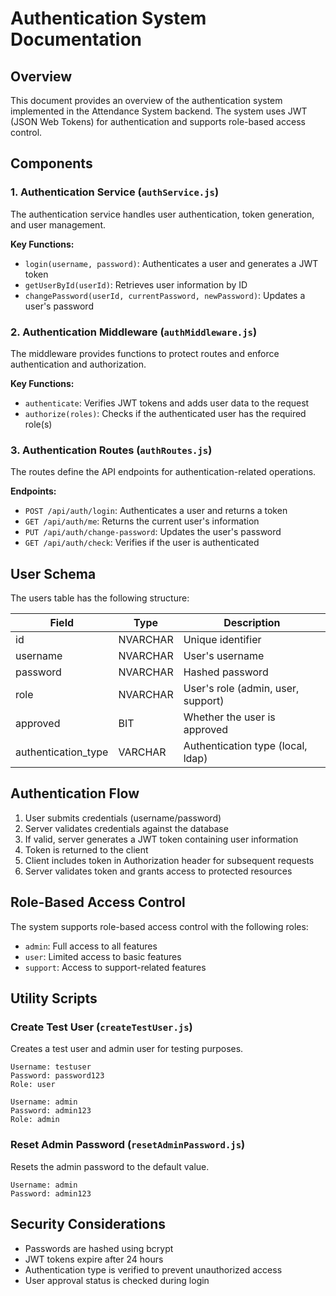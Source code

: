 # Authentication System Documentation

## Overview

This document provides an overview of the authentication system implemented in the Attendance System backend. The system uses JWT (JSON Web Tokens) for authentication and supports role-based access control.

## Components

### 1. Authentication Service (`authService.js`)

The authentication service handles user authentication, token generation, and user management.

**Key Functions:**

- `login(username, password)`: Authenticates a user and generates a JWT token
- `getUserById(userId)`: Retrieves user information by ID
- `changePassword(userId, currentPassword, newPassword)`: Updates a user's password

### 2. Authentication Middleware (`authMiddleware.js`)

The middleware provides functions to protect routes and enforce authentication and authorization.

**Key Functions:**

- `authenticate`: Verifies JWT tokens and adds user data to the request
- `authorize(roles)`: Checks if the authenticated user has the required role(s)

### 3. Authentication Routes (`authRoutes.js`)

The routes define the API endpoints for authentication-related operations.

**Endpoints:**

- `POST /api/auth/login`: Authenticates a user and returns a token
- `GET /api/auth/me`: Returns the current user's information
- `PUT /api/auth/change-password`: Updates the user's password
- `GET /api/auth/check`: Verifies if the user is authenticated

## User Schema

The users table has the following structure:

| Field | Type | Description |
|-------|------|-------------|
| id | NVARCHAR | Unique identifier |
| username | NVARCHAR | User's username |
| password | NVARCHAR | Hashed password |
| role | NVARCHAR | User's role (admin, user, support) |
| approved | BIT | Whether the user is approved |
| authentication_type | VARCHAR | Authentication type (local, ldap) |

## Authentication Flow

1. User submits credentials (username/password)
2. Server validates credentials against the database
3. If valid, server generates a JWT token containing user information
4. Token is returned to the client
5. Client includes token in Authorization header for subsequent requests
6. Server validates token and grants access to protected resources

## Role-Based Access Control

The system supports role-based access control with the following roles:

- `admin`: Full access to all features
- `user`: Limited access to basic features
- `support`: Access to support-related features

## Utility Scripts

### Create Test User (`createTestUser.js`)

Creates a test user and admin user for testing purposes.

```
Username: testuser
Password: password123
Role: user
```

```
Username: admin
Password: admin123
Role: admin
```

### Reset Admin Password (`resetAdminPassword.js`)

Resets the admin password to the default value.

```
Username: admin
Password: admin123
```

## Security Considerations

- Passwords are hashed using bcrypt
- JWT tokens expire after 24 hours
- Authentication type is verified to prevent unauthorized access
- User approval status is checked during login
